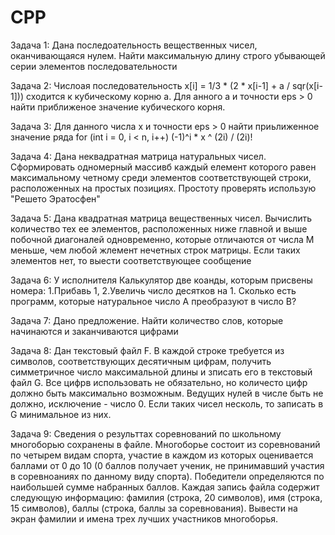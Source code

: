 # CPP
Задача 1: Дана последоательность вещественных чисел, оканчивающаяся нулем. Найти максимальную длину строго убывающей серии элементов последовательности

Задача 2: Числоая последовательность x[i] = 1/3 * (2 * x[i-1] + a / sqr(x[i-1])) сходится к кубическому корню а. Для анного а и точности eps > 0  найти приближеное значение кубического корня.

Задача 3: Для данного числа х и точности eps > 0 найти приьлиженное значение ряда for (int i = 0, i < n, i++) (-1)^i * x ^ (2i) / (2i)!

Задача 4: Дана неквадратная матрица натуральных чисел. Сформировать одномерный массивб каждый елемент которого равен максимальному четному среди элементов соответствующей строки, расположенных на простых позициях. Простоту проверять использую "Решето Эратосфен"

Задача 5: Дана квадратная матрица вещественных чисел. Вычислить количество тех ее элементов, расположенных ниже главной и выше побочной диагоналей одновременно, которые отличаются от числа М меньше, чем любой жлемент нечетных строк матрицы. Если таких элементов нет, то выести соответствующее сообщение

Задача 6: У исполнителя Калькулятор две коанды, которым присвены номера: 1.Прибавь 1, 2.Увеличь число десятков на 1. Сколько есть программ, которые натуральное число А преобразуют в число В?

Задача 7: Дано предложение. Найти количество слов, которые начинаются и заканчиваются цифрами

Задача 8: Дан текстовый файл F. В каждой строке требуется из символов, соответствующих десятичным цифрам, получить симметричное число максимальной длины и зписать его в текстовый файл G. Все цифрв использовать не обязательно, но количесто цифр должно быть максимально возможным. Ведущих нулей в числе быть не должно, исключение - число 0. Если таких чисел несколь, то записать в G минимальное из них.

Задача 9: Сведения о результтах соревнований по школьному многоборью сохранены в файле. Многоборье состоит из соревнований по четырем видам спорта, участие в каждом из которых оценивается баллами от 0 до 10 (0 баллов получает ученик, не принимавший участия в соревноаниях по данному виду спорта). Победители определяются по наибольшей сумме набранных баллов. Каждая запись файла содержит следующую информацию: фамилия (строка, 20 символов), имя (строка, 15 символов), баллы (строка, баллы за соревнования). Вывести на экран фамилии и имена трех лучших участников многоборья.
